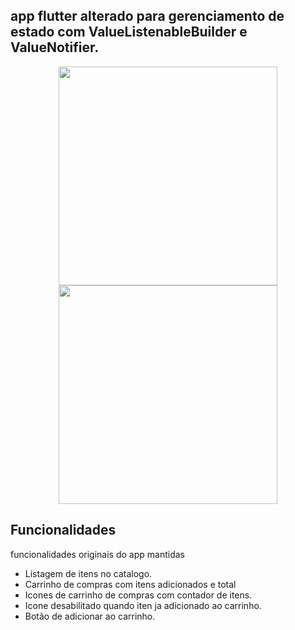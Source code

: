 ## app flutter alterado para gerenciamento de estado com ValueListenableBuilder e ValueNotifier.

<p align="center">
  <img src="https://user-images.githubusercontent.com/6609513/245206812-4dbaf28e-19ad-4a47-acc9-29a053b758d7.jpg" width="350">
  <img src="https://user-images.githubusercontent.com/6609513/245207382-faa2891e-64ef-4b12-b470-72106d913235.jpg" width="350">

</p>

## Funcionalidades

funcionalidades originais do app mantidas


* Listagem de itens no catalogo.
* Carrinho de compras com itens adicionados e total
* Icones de carrinho de compras com contador de itens.
* Icone desabilitado quando iten ja adicionado ao carrinho.
* Botão de adicionar ao carrinho.

